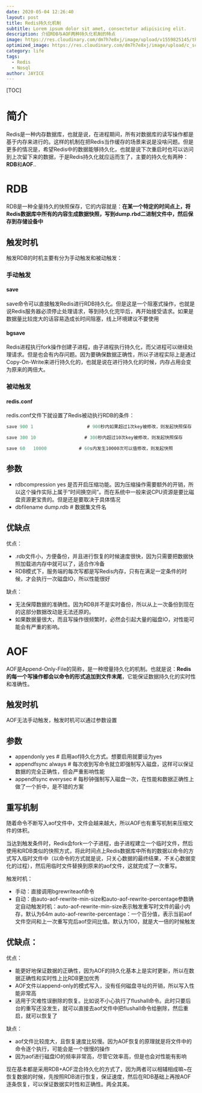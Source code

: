 ```yaml
---
date: 2020-05-04 12:26:40
layout: post
title: Redis持久化机制
subtitle: Lorem ipsum dolor sit amet, consectetur adipisicing elit.
description: 介绍RDB与AOF两种持久化机制的特点
image: https://res.cloudinary.com/dm7h7e8xj/image/upload/v1559825145/theme16_o0seet.jpg
optimized_image: https://res.cloudinary.com/dm7h7e8xj/image/upload/c_scale,w_380/v1559825145/theme16_o0seet.jpg
category: life
tags:
  - Redis
  - Nosql
author: JAYICE
---
```


[TOC]

# 简介

Redis是一种内存数据库，也就是说，在进程期间，所有对数据库的读写操作都是基于内存来进行的。这样的机制在把Redis当作缓存的场景来说是没啥问题。但是更多的情况是，希望Redis中的数据能够持久化，也就是说下次重启时也可以访问到上次留下来的数据，于是Redis持久化就应运而生了，主要的持久化有两种：**RDB**和**AOF**..

# RDB

RDB是一种全量持久的快照保存，它的内容就是：**在某一个特定的时间点上，将Redis数据库中所有的内容生成数据快照，写到dump.rbd二进制文件中，然后保存到存储设备中**

## 触发时机

触发RDB的时机主要有分为手动触发和被动触发：

### 手动触发

#### save

save命令可以直接触发Redis进行RDB持久化。但是这是一个阻塞式操作，也就是说Redis服务器必须停止处理请求，等到持久化完毕后，再开始接受请求。如果是数据量比较庞大的话容易造成长时间阻塞，线上环境建议不要使用

#### bgsave

Redis进程执行fork操作创建子进程，由子进程执行持久化，而父进程可以继续处理请求。但是也会有内存问题。因为要确保数据正确性，所以子进程实际上是通过Copy-On-Write来进行持久化的，也就是说在进行持久化的时候，内存占用会变为原来的两倍大。

### 被动触发

#### redis.conf

redis.conf文件下就设置了Redis被动执行RDB的条件：

```sql
save 900 1                    # 900秒内如果超过1次key被修改，则发起快照保存

save 300 10                  # 300秒内超过10次key被修改，则发起快照保存

save 60   10000            # 60s内发生10000次可以值修改，则发起快照
```

## 参数

- rdbcompression yes               是否开启压缩功能。因为压缩操作需要额外的开销，所以这个操作实际上属于“时间换空间”。而在系统中一般来说CPU资源是要比磁盘资源更宝贵的。但是还是要取决于具体情况
- dbfilename dump.rdb              # 数据集文件名

## 优缺点

优点：

- .rdb文件小，方便备份，并且进行恢复的时候速度很快，因为只需要把数据快照加载进内存中就可以了，适合作冷备
- RDB模式下，服务端的每次写都是写Redis内存，只有在满足一定条件的时候，才会执行一次磁盘IO，所以性能很好

缺点：

- 无法保障数据的准确性。因为RDB并不是实时备份，所以从上一次备份到现在的这部分数据改动是无法还原的。
- 如果数据量很大，而且写操作很频繁时，必然会引起大量的磁盘IO，对性能可能会有严重的影响。

# AOF

AOF是Append-Only-File的简称，是一种增量持久化的机制。也就是说：**Redis的每一个写操作都会以命令的形式追加到文件末尾**，它能保证数据持久化的实时性和准确性。

## 触发时机

AOF无法手动触发，触发时机可以通过参数设置

## 参数

- appendonly yes        # 启用aof持久化方式。想要启用就要设为yes
- appendfsync always     # 每次收到写命令就立即强制写入磁盘，这样可以保证数据的完全正确性，但会严重影响性能
- appendfsync everysec   # 每秒钟强制写入磁盘一次，在性能和数据正确性上做了一个折中，是不错的方案

## 重写机制

随着命令不断写入aof文件中，文件会越来越大，所以AOF也有重写机制来压缩文件的体积。

当达到触发条件时，Redis会fork一个子进程，由子进程建立一个临时文件，然后使用和RDB类似的快照方式，将此时间点上Redis数据库中所有的数据以命令的方式写入临时文件中（以命令的方式就是说，只关心数据的最终结果，不关心数据变化的过程），然后用临时文件替换到原来的aof文件，这就完成了一次重写。

触发时机：

- 手动：直接调用bgrewriteaof命令
- 自动：由auto-aof-rewrite-min-size和auto-aof-rewrite-percentage参数确定自动触发时机：auto-aof-rewrite-min-size表示触发重写时文件的最小内存，默认为64m        auto-aof-rewrite-percentage：一个百分值，表示当前aof文件空间和上一次重写完后aof空间比值。默认为100，就是大一倍的时候触发

## 优缺点：

优点：

- 能更好地保证数据的正确性，因为AOF的持久化基本上是实时更新，所以在数据正确性和实时性上比RDB更加优秀
- AOF文件以append-only的模式写入，没有任何磁盘寻址的开销，所以写入性能非常高
- 适用于灾难性误删除的恢复。比如说不小心执行了flushall命令。此时只要后台的重写还没发生，就可以直接去aof文件中把flushall命令给删除，然后重启，就可以恢复了

缺点：

- aof文件比较庞大，且恢复速度比较慢。因为AOF恢复的原理就是将文件中的命令逐个执行，可能会是一个很慢的操作
- 因为aof进行磁盘IO的频率非常高，尽管它效率高，但是也会对性能有影响



现在基本都是采用RDB+AOF混合持久化的方式了，因为两者可以相辅相成嘛~在恢复数据的时候，先按照RDB进行恢复，保证速度，然后在RDB基础上再按AOF逐条恢复，可以保证数据实时性和正确性。两全其美。
